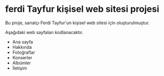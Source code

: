 # ferdi Tayfur kişisel web sitesi projesi

Bu proje, sanatçı Ferdi Tayfur'un kişisel web sitesi için oluşturulmuştur.

Aşağıdaki web sayfaları kodlanacaktır.
- Ana sayfa
- Hakkında
- Fotoğraflar
- Konserler
- Albümler
- İletişim
